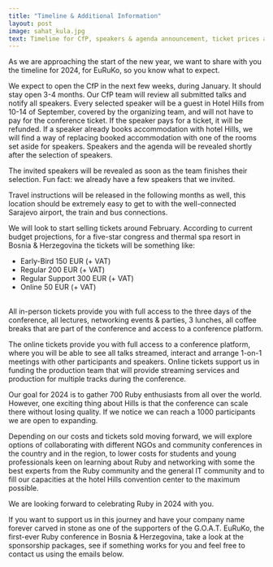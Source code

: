 ```yaml
---
title: "Timeline & Additional Information"
layout: post
image: sahat_kula.jpg
text: Timeline for CfP, speakers & agenda announcement, ticket prices and more...
---
```


As we are approaching the start of the new year, we want to share with you the timeline for 2024, for EuRuKo, so you know what to expect.

We expect to open the CfP in the next few weeks, during January. It should stay open 3-4 months.
Our CfP team will review all submitted talks and notify all speakers.
Every selected speaker will be a guest in Hotel Hills from 10-14 of September, covered by the organizing team, and will not have to pay for the conference ticket. If the speaker pays for a ticket, it will be refunded. If a speaker already books accommodation with hotel Hills, we will find a way of replacing booked accommodation with one of the rooms set aside for speakers.
Speakers and the agenda will be revealed shortly after the selection of speakers.

The invited speakers will be revealed as soon as the team finishes their selection.
Fun fact: we already have a few speakers that we invited.

Travel instructions will be released in the following months as well, this location should be extremely easy to get to with the well-connected Sarajevo airport, the train and bus connections.

We will look to start selling tickets around February.
According to current budget projections, for a five-star congress and thermal spa resort in Bosnia & Herzegovina the tickets will be something like:
- Early-Bird 150 EUR (+ VAT)
- Regular 200 EUR (+ VAT)
- Regular Support 300 EUR (+ VAT)
- Online 50 EUR (+ VAT)

<br/>
All in-person tickets provide you with full access to the three days of the conference, all lectures, networking events & parties, 3 lunches, all coffee breaks that are part of the conference and access to a conference platform.

The online tickets provide you with full access to a conference platform, where you will be able to see all talks streamed, interact and arrange 1-on-1 meetings with other participants and speakers. Online tickets support us in funding the production team that will provide streaming services and production for multiple tracks during the conference.

Our goal for 2024 is to gather 700 Ruby enthusiasts from all over the world.
However, one exciting thing about Hills is that the conference can scale there without losing quality. If we notice we can reach a 1000 participants we are open to expanding.

Depending on our costs and tickets sold moving forward, we will explore options of collaborating with different NGOs and community conferences in the country and in the region, to lower costs for students and young professionals keen on learning about Ruby and networking with some the best experts from the Ruby community and the general IT community and to fill our capacities at the hotel Hills convention center to the maximum possible.

We are looking forward to celebrating Ruby in 2024 with you.

If you want to support us in this journey and have your company name forever carved in stone as one of the supporters of the G.O.A.T. EuRuKo, the first-ever Ruby conference in Bosnia & Herzegovina, take a look at the sponsorship packages, see if something works for you and feel free to contact us using the emails below.
